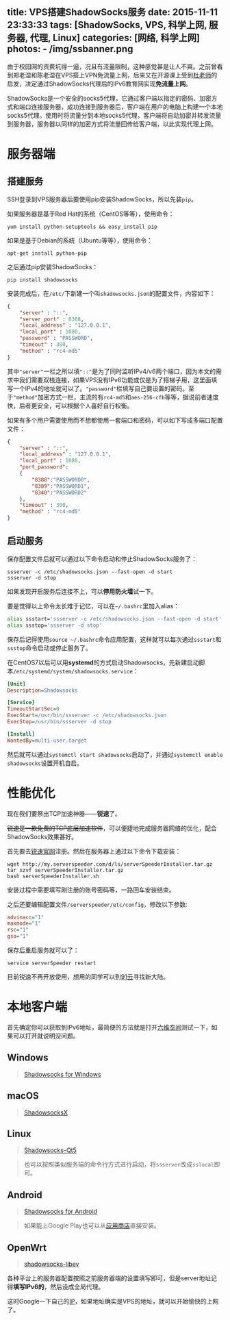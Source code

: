 title: VPS搭建ShadowSocks服务
date: 2015-11-11 23:33:33
tags: [ShadowSocks, VPS, 科学上网, 服务器, 代理, Linux]
categories: [网络, 科学上网]
photos:
	- /img/ssbanner.png
---
由于校园网的资费坑得一逼，况且有流量限制，这种感觉甚是让人不爽。之前曾看到郑老湿和陈老湿在VPS搭上VPN免流量上网，后来又在开源课上受到[杜老师](http://www.pufengdu.org/)的启发，决定通过ShadowSocks代理后的IPv6教育网实现**免流量上网**。

ShadowSocks是一个安全的socks5代理，它通过客户端以指定的密码、加密方式和端口连接服务器，成功连接到服务器后，客户端在用户的电脑上构建一个本地socks5代理。使用时将流量分到本地socks5代理，客户端将自动加密并转发流量到服务器，服务器以同样的加密方式将流量回传给客户端，以此实现代理上网。

# 服务器端
## 搭建服务
SSH登录到VPS服务器后要使用pip安装ShadowSocks，所以先装`pip`。

如果服务器是基于Red Hat的系统（CentOS等等），使用命令：

	yum install python-setuptools && easy_install pip
	
如果是基于Debian的系统（Ubuntu等等），使用命令：

	apt-get install python-pip

之后通过pip安装ShadowSocks：
	
	pip install shadowsocks

安装完成后，在`/etc/`下新建一个叫`shadowsocks.json`的配置文件，内容如下：

```json
{
	"server" : "::",
	"server_port" : 8388,
	"local_address" : "127.0.0.1",
	"local_port" : 1080,
	"password" : "PASSWORD",
	"timeout" : 300,
	"method" : "rc4-md5"
}
```
其中`"server"`一栏之所以填`"::"`是为了同时监听IPv4/v6两个端口，因为本文的需求中我们需要双栈连接，如果VPS没有IPv6功能或仅是为了搭梯子用，这里面填写一个IPv4的地址就可以了。`"password"`栏填写自己要设置的密码。至于`"method"`加密方式一栏，主流的有`rc4-md5`和`aes-256-cfb`等等，据说前者速度快，后者更安全，可以根据个人喜好自行权衡。

如果有多个用户需要使用而不想都使用一套端口和密码，可以如下写成多端口配置文件：

```json
{
	"server" : "::",
	"local_address" : "127.0.0.1",
	"local_port" : 1080,
	"port_password":
	{
		"8388":"PASSWORD0",
		"8389":"PASSWORD1",
		"8340":"PASSWORD2"
	},
   	"timeout" : 300,
	"method" : "rc4-md5"
}
```
## 启动服务
保存配置文件后就可以通过以下命令启动和停止ShadowSocks服务了：

	ssserver -c /etc/shadowsocks.json --fast-open -d start
	ssserver -d stop
	
如果发现开启服务后连接不上，可以**停用防火墙**试一下。
	
要是觉得以上命令太长难于记忆，可以在`~/.bashrc`里加入alias：

```bash
alias ssstart='ssserver -c /etc/shadowsocks.json --fast-open -d start'
alias ssstop='ssserver -d stop'
```

保存后记得使用`source ~/.bashrc`命令应用配置，这样就可以每次通过`ssstart`和`ssstop`命令启动或停止服务了。

在CentOS7以后可以用**systemd**的方式启动Shadowsocks，先新建启动脚本`/etc/systemd/system/shadowsocks.service`：

```ini
[Unit]
Description=Shadowsocks

[Service]
TimeoutStartSec=0
ExecStart=/usr/bin/ssserver -c /etc/shadowsocks.json
ExecStop=/usr/bin/ssserver -d stop

[Install]
WantedBy=multi-user.target
```

然后就可以通过`systemctl start shadowsocks`启动了，并通过`systemctl enable shadowsocks`设置开机自启。

# 性能优化
现在我们要祭出TCP加速神器——**锐速**了。

~~锐速是一款免费的TCP底层加速软件~~，可以便捷地完成服务器网络的优化，配合ShadowSocks效果甚好。

首先要去[锐速官网](http://www.serverspeeder.com/)注册。然后在服务器上通过以下命令下载安装：

	wget http://my.serverspeeder.com/d/ls/serverSpeederInstaller.tar.gz
	tar xzvf serverSpeederInstaller.tar.gz
	bash serverSpeederInstaller.sh
	
安装过程中需要填写刚注册的账号密码等，一路回车安装结束。

之后还要编辑配置文件`/serverspeeder/etc/config`，修改以下参数:

```ini
advinacc="1"
maxmode="1"
rsc="1"
gso="1"
```

保存后重启服务就可以了：

	service serverSpeeder restart
	
目前锐速不再开放使用，想用的同学可以到[91云](https://www.91yun.org/en/serverspeeder91yun)寻找新大陆。

# 本地客户端
首先确定你可以获取到IPv6地址，最简便的方法就是打开[六维空间](http://bt.neu.edu.cn/)测试一下，如果可以打开就说明没问题。

## Windows
> [Shadowsocks for Windows](https://github.com/shadowsocks/shadowsocks-windows/releases)

## macOS
> [ShadowsocksX](https://github.com/shadowsocks/shadowsocks-iOS/releases)

## Linux
> [Shadowsocks-Qt5](https://github.com/shadowsocks/shadowsocks-qt5/wiki/%E5%AE%89%E8%A3%85%E6%8C%87%E5%8D%97#linux)

> 也可以按照类似服务端的命令行方式进行启动，将`ssserver`改成`sslocal`即可。

## Android
> [Shadowsocks for Android](https://github.com/shadowsocks/shadowsocks-android/releases)

> 如果能上Google Play也可以从[应用商店](https://play.google.com/store/apps/details?id=com.github.shadowsocks)直接安装。

## OpenWrt
> [shadowsocks-libev](https://sourceforge.net/projects/openwrt-dist/files/shadowsocks-libev/)

各种平台上的服务器配置按照之前服务器端的设置填写即可，但是server地址记得**填写IPv6的**，然后设成全局代理。

这时Google一下自己的[IP](https://www.google.com/#newwindow=1&safe=active&q=ip)，如果地址确实是VPS的地址，就可以开始愉快的上网了。
